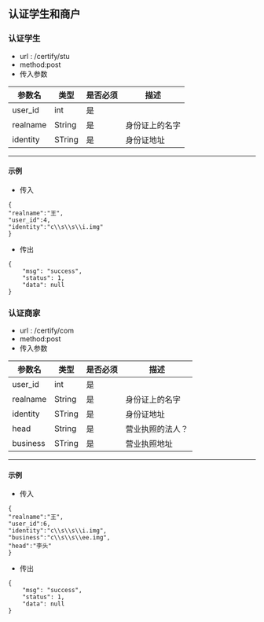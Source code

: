 ## 认证学生和商户

### 认证学生
- url : /certify/stu
- method:post
- 传入参数

参数名 | 类型 | 是否必须 | 描述
----|----| ----| ----
user_id | int | 是 |
realname | String  | 是 | 身份证上的名字
identity | STring |  是 | 身份证地址 | 

---
#### 示例
- 传入
```
{
"realname":"王",
"user_id":4,
"identity":"c\\s\\s\\i.img"
}
```

- 传出 
```
{
    "msg": "success",
    "status": 1,
    "data": null
}
```


### 认证商家
- url : /certify/com
- method:post
- 传入参数

参数名 | 类型 | 是否必须 | 描述
----|----| ----| ----
user_id | int | 是 |
realname | String  | 是 | 身份证上的名字
identity | STring |  是 | 身份证地址 | 
head | String  | 是 | 营业执照的法人？
business| STring |  是 | 营业执照地址 | 

---
#### 示例
- 传入
```
{
"realname":"王",
"user_id":6,
"identity":"c\\s\\s\\i.img",
"business":"c\\s\\s\\ee.img",
"head":"李头"
}
```

- 传出 
```
{
    "msg": "success",
    "status": 1,
    "data": null
}
```